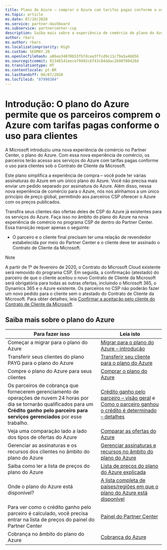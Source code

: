 ```yaml
---
title: Plano do Azure – comprar o Azure com tarifas pagas conforme o uso
ms.topic: article
ms.date: 07/10/2020
ms.service: partner-dashboard
ms.subservice: partnercenter-csp
description: Saiba mais sobre a experiência de comércio do plano do Azure para comprar serviços do Azure com tarifas pagas conforme o uso para os clientes. Conheça também os novos requisitos de segurança.
author: rbars
ms.author: rbars
ms.localizationpriority: High
ms.custom: SEOMAY.20
ms.openlocfilehash: a86ee34070b53fb7dcee3ffcd9c11c79a5a4b856
ms.sourcegitcommit: 81348141eece79492c6f43c84ddac2b98f80428d
ms.translationtype: HT
ms.contentlocale: pt-BR
ms.lasthandoff: 08/07/2020
ms.locfileid: "87998384"
---
```

# <a name="introduction-azure-plan-lets-partners-buy-azure-at-pay-as-you-go-rates-for-customers"></a>Introdução: O plano do Azure permite que os parceiros comprem o Azure com tarifas pagas conforme o uso para clientes

A Microsoft introduziu uma nova experiência de comércio no Partner Center, o plano do Azure.  Com essa nova experiência de comércio, os parceiros terão acesso aos serviços do Azure com tarifas pagas conforme o uso para clientes sob o Contrato de Cliente da Microsoft.

Este plano simplifica a experiência de compra – você pode ter várias assinaturas do Azure em um único plano do Azure. Você não precisa mais enviar um pedido separado por assinatura do Azure. Além disso, nessa nova experiência de comércio para o Azure, nós nos alinhamos a um único princípio de preço global, permitindo aos parceiros CSP oferecer o Azure com os preços publicados.

Transfira seus clientes das ofertas deles de CSP do Azure já existentes para os serviços do Azure. Faça isso no âmbito do plano do Azure na nova experiência de comércio no programa CSP de dentro do Partner Center. Essa transição requer apenas o seguinte:

- O parceiro e o cliente final precisam ter uma relação de revendedor estabelecida por meio do Partner Center e o cliente deve ter assinado o Contrato de Cliente da Microsoft.

>[!Note]
>A partir de 1º de fevereiro de 2020, o Contrato do Microsoft Cloud existente será removido do programa CSP. Em seguida, a confirmação (atestado) do parceiro de que o cliente aceitou o novo Contrato de Cliente da Microsoft será obrigatória para todas as outras ofertas, incluindo o Microsoft 365, o Dynamics 365 e o Azure existente. Os parceiros no CSP não poderão fazer um novo pedido para o cliente sem o atestado do Contrato de Cliente da Microsoft. Para obter detalhes, leia [Confirmar a aceitação pelo cliente do Contrato de Cliente da Microsoft](confirm-customer-agreement.md).


## <a name="learn-about-the-azure-plan"></a>Saiba mais sobre o plano do Azure

|**Para fazer isso**   |**Leia isto**   |
|------------------|---------------------|
|Começar a migrar para o plano do Azure|[Migrar para o plano do Azure – introdução](azure-plan-get-started.md)
|Transferir seus clientes do plano PAYG para o plano do Azure|[Transferir seu cliente para o plano do Azure](azure-plan-transition.md)|
|Compre o plano do Azure para seus clientes|[Comprar o plano do Azure](purchase-azure-plan.md)|
|Os parceiros de cobrança que fornecerem gerenciamento de operações de nuvem 24 horas por dia se tornarão qualificados para um **Crédito ganho pelo parceiro para serviços gerenciados** por esse trabalho.|[Crédito ganho pelo parceiro – visão geral](partner-earned-credit.md) e [Como o parceiro ganhou o crédito é determinado – detalhes](partner-earned-credit-explanation.md)|
|Veja uma comparação lado a lado dos tipos de ofertas do Azure|[Comparar as ofertas do Azure](compare-azure-offers.md)|
|Gerenciar as assinaturas e os recursos dos clientes no âmbito do plano do Azure|[Gerenciar assinaturas e recursos no âmbito do plano do Azure](azure-plan-manage.md)|
|Saiba como ler a lista de preços do plano do Azure   |[Lista de preços do plano do Azure explicada](azure-plan-price-list.md)|
|Onde o plano do Azure está disponível?|[A lista completa de países/regiões em que o plano do Azure está disponível](https://query.prod.cms.rt.microsoft.com/cms/api/am/binary/RE3QN0x)
|Para ver como o crédito ganho pelo parceiro é calculado, você precisa entrar na lista de preços do painel do Partner Center|[Painel do Partner Center](https://partner.microsoft.com/dashboard/home)|
|Cobrança no âmbito do plano do Azure|[Cobrança do Azure](azure-plan-billing.md)|
